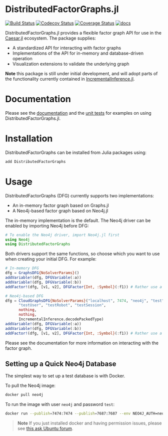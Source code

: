 # DistributedFactorGraphs.jl

[![Build Status](https://travis-ci.org/JuliaRobotics/DistributedFactorGraphs.jl.svg?branch=master)](https://travis-ci.org/JuliaRobotics/DistributedFactorGraphs.jl)
[![Codecov Status](https://codecov.io/gh/JuliaRobotics/DistributedFactorGraphs.jl/branch/master/graph/badge.svg)](https://codecov.io/gh/JuliaRobotics/DistributedFactorGraphs.jl)
[![Coverage Status](https://img.shields.io/coveralls/JuliaRobotics/DistributedFactorGraphs.jl.svg)](https://coveralls.io/r/JuliaRobotics/DistributedFactorGraphs.jl?branch=master)
[![docs](https://img.shields.io/badge/docs-latest-blue.svg)](http://juliarobotics.github.io/DistributedFactorGraphs.jl/latest/)

DistributedFactorGraphs.jl provides a flexible factor graph API for use in the [Caesar.jl](https://github.com/JuliaRobotics/Caesar.jl) ecosystem. The package supplies:
* A standardized API for interacting with factor graphs
* Implementations of the API for in-memory and database-driven operation
* Visualization extensions to validate the underlying graph

**Note** this package is still under initial development, and will adopt parts of the functionality currently contained in [IncrementalInference.jl](http://www.github.com/JuliaRobotics/IncrementalInference.jl).

# Documentation
Please see the [documentation](http://juliarobotics.github.io/DistributedFactorGraphs.jl/latest/) and the [unit tests](https://github.com/JuliaRobotics/DistributedFactorGraphs.jl/tree/master/test) for examples on using DistributedFactorGraphs.jl.

# Installation
DistributedFactorGraphs can be installed from Julia packages using:
```julia
add DistributedFactorGraphs
```

# Usage
DistributedFactorGraphs (DFG) currently supports two implementations:
* An in-memory factor graph based on Graphs.jl
* A Neo4j-based factor graph based on Neo4j.jl

The in-memory implementation is the default. The Neo4j driver can be enabled by importing Neo4j before DFG:

```julia
# To enable the Neo4j driver, import Neo4j.jl first
using Neo4j
using DistributedFactorGraphs
```

Both drivers support the same functions, so choose which you want to use when creating your initial DFG. For example:

```julia
# In-memory DFG
dfg = GraphsDFG{NoSolverParams}()
addVariable!(dfg, DFGVariable(:a))
addVariable!(dfg, DFGVariable(:b))
addFactor!(dfg, [v1, v2], DFGFactor{Int, :Symbol}(:f1)) # Rather use a RoME-type factor here (e.g. Pose2Pose2) rather than an Int, this is just for demonstrative purposes.
```

```julia
# Neo4j-based DFG
dfg = CloudGraphsDFG{NoSolverParams}("localhost", 7474, "neo4j", "test",
      "testUser", "testRobot", "testSession",
      nothing,
      nothing,
      IncrementalInference.decodePackedType)
addVariable!(dfg, DFGVariable(:a))
addVariable!(dfg, DFGVariable(:b))
addFactor!(dfg, [v1, v2], DFGFactor{Int, :Symbol}(:f1)) # Rather use a RoME-type factor here (e.g. Pose2Pose2) rather than an Int, this is just for demonstrative purposes.
```

Please see the documentation for more information on interacting with the factor graph.

## Setting up a Quick Neo4j Database
The simplest way to set up a test database is with Docker.

To pull the Neo4j image:
```bash
docker pull neo4j
```

To run the image with user `neo4j` and password `test`:

```bash
docker run --publish=7474:7474 --publish=7687:7687 --env NEO4J_AUTH=neo4j/test neo4j
```

> **Note** If you just installed docker and having permission issues, please see [this ask Ubuntu forum](https://askubuntu.com/questions/941816/permission-denied-when-running-docker-after-installing-it-as-a-snap).
